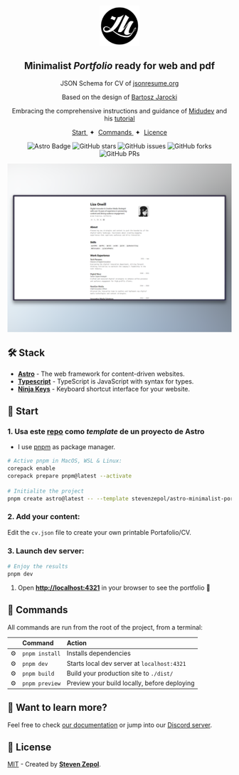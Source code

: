 <div align="center">
<img src="logo.png" height="90px" width="auto" /> 

<h2>Minimalist <em>Portfolio</em>  ready for web and pdf</h2>

<p>JSON Schema for CV of <a href="https://jsonresume.org/schema/">jsonresume.org</a></p>

<p>Based on the design of <a href="https://github.com/BartoszJarocki/cv">Bartosz Jarocki</a></p>

<p>Embracing the comprehensive instructions and guidance of <a href="https://github.com/midudev/minimalist-portfolio-json">Midudev</a> and his <a href="https://www.youtube.com/watch?v=Zwh92LTB-Bk&t=474s">tutorial</a></p>

</div>

<div align="center">
    <a href="#🚀-Start">
        Start
    </a>
    <span>&nbsp;✦&nbsp;</span>
    <a href="#🧞-Commands">
        Commands
    </a>
    <span>&nbsp;✦&nbsp;</span>
    <a href="#🔑-License">
        Licence
    </a>
   
</div>

<p></p>

<div align="center">

![Astro Badge](https://img.shields.io/badge/Astro-BC52EE?logo=astro&logoColor=fff&style=flat)
![GitHub stars](https://img.shields.io/github/stars/stevenzepol/astro-minimalist-portfolio)
![GitHub issues](https://img.shields.io/github/issues/stevenzepol/astro-minimalist-portfolio)
![GitHub forks](https://img.shields.io/github/forks/stevenzepol/astro-minimalist-portfolio)
![GitHub PRs](https://img.shields.io/github/issues-pr/stevenzepol/astro-minimalist-portfolio)

</div>

<img src="screenshot.png"></img>

## 🛠️ Stack

- [**Astro**](https://astro.build/) - The web framework for content-driven websites.
- [**Typescript**](https://www.typescriptlang.org/) - TypeScript is JavaScript with syntax for types.
- [**Ninja Keys**](https://github.com/ssleptsov/ninja-keys) - Keyboard shortcut interface for your website.

## 🚀 Start

### 1. Usa este [repo](https://github.com/stevenzepol/astro-minimalist-portfolio) como _template_ de un proyecto de Astro


- I use [pnpm](https://pnpm.io/installation) as package manager.

```bash
# Active pnpm in MacOS, WSL & Linux:
corepack enable
corepack prepare pnpm@latest --activate

# Initialite the project
pnpm create astro@latest -- --template stevenzepol/astro-minimalist-portfolio
```

### 2. Add your content:
Edit the `cv.json` file to create your own printable Portafolio/CV.
### 3.  Launch dev server:

```bash
# Enjoy the results
pnpm dev
```


1. Open [**http://localhost:4321**](http://localhost:4321/) in your browser to see the portfolio 🚀


## 🧞 Commands

All commands are run from the root of the project, from a terminal:

|   | Command                   | Action                                           |
|:--| :------------------------ | :----------------------------------------------- |
|⚙️ | `pnpm install`             | Installs dependencies                            |
|⚙️ | `pnpm dev`             | Starts local dev server at `localhost:4321`      |
|⚙️ | `pnpm build`           | Build your production site to `./dist/`          |
|⚙️ | `pnpm preview`         | Preview your build locally, before deploying     |


## 👀 Want to learn more?

Feel free to check [our documentation](https://docs.astro.build) or jump into our [Discord server](https://astro.build/chat).

## 🔑 License

[MIT](LICENSE.txt) - Created by [**Steven Zepol**](https://github.com/stevenzepol/).